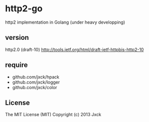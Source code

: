 # http2-go

http2 implementation in Golang
(under heavy developping)


## version

http2.0 (draft-10)
http://tools.ietf.org/html/draft-ietf-httpbis-http2-10


## require

- github.com/jxck/hpack
- github.com/jxck/logger
- github.com/jxck/color


## License

The MIT License (MIT)
Copyright (c) 2013 Jxck
